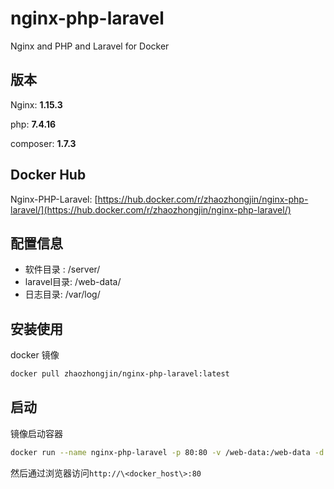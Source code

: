 # nginx-php-laravel
Nginx and PHP and Laravel for Docker



## 版本

Nginx:  **1.15.3**

php:  **7.4.16**

composer:  **1.7.3**

## Docker Hub

Nginx-PHP-Laravel: [https://hub.docker.com/r/zhaozhongjin/nginx-php-laravel/](https://hub.docker.com/r/zhaozhongjin/nginx-php-laravel/)

## 配置信息

- 软件目录 : /server/
- laravel目录: /web-data/
- 日志目录: /var/log/

## 安装使用

docker 镜像

```sh
docker pull zhaozhongjin/nginx-php-laravel:latest
```

## 启动

镜像启动容器

```sh
docker run --name nginx-php-laravel -p 80:80 -v /web-data:/web-data -d zhaozhongjin/nginx-php-laravel
```

然后通过浏览器访问```http://\<docker_host\>:80``` 